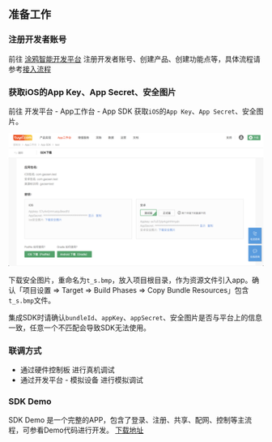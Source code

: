 ## 准备工作

### 注册开发者账号
前往 [涂鸦智能开发平台](https://developer.tuya.com) 注册开发者账号、创建产品、创建功能点等，具体流程请参考[接入流程](https://docs.tuya.com/cn/overview/dev-process.html)

### 获取iOS的App Key、App Secret、安全图片

前往 开发平台 - App工作台 - App SDK 获取`iOS`的`App Key`、`App Secret`、安全图片。

![](./images/ios-sdk-prepare.png)



下载安全图片，重命名为`t_s.bmp`，放入项目根目录，作为资源文件引入app。确认「项目设置 => Target => Build Phases => Copy Bundle Resources」包含`t_s.bmp`文件。

集成SDK时请确认`bundleId`、`appKey`、`appSecret`、安全图片是否与平台上的信息一致，任意一个不匹配会导致SDK无法使用。



### 联调方式
- 通过硬件控制板 进行真机调试
- 通过开发平台 - 模拟设备 进行模拟调试

### SDK Demo
SDK Demo 是一个完整的APP，包含了登录、注册、共享、配网、控制等主流程，可参看Demo代码进行开发。 [下载地址](https://github.com/TuyaInc/tuyasmart_home_ios_sdk)